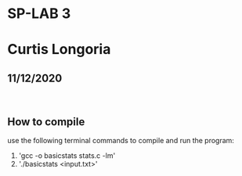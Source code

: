 # SP-LAB 3
# Curtis Longoria
## 11/12/2020

<br>

## How to compile

use the following terminal commands to compile and run the program:
 1. 'gcc -o basicstats stats.c -lm'
 2. './basicstats <input.txt>'